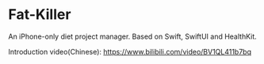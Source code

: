 # Fat-Killer

An iPhone-only diet project manager. Based on Swift, SwiftUI and HealthKit.

Introduction video(Chinese): https://www.bilibili.com/video/BV1QL411b7bq
